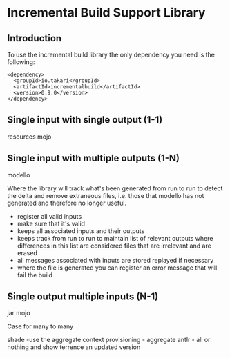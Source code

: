 # Incremental Build Support Library

## Introduction

To use the incremental build library the only dependency you need is the following:

```
<dependency>
  <groupId>io.takari</groupId>
  <artifactId>incrementalbuild</artifactId>
  <version>0.9.0</version>
</dependency>
```

## Single input with single output (1-1)

resources mojo

## Single input with multiple outputs (1-N)

modello

Where the library will track what's been generated from run to run to detect the delta and remove extraneous files, i.e. those that modello has not generated and therefore no longer useful.

- register all valid inputs
- make sure that it's valid
- keeps all associated inputs and their outputs
- keeps track from run to run to maintain list of relevant outputs where differences in this list are considered files that are irrelevant and are erased
- all messages associated with inputs are stored replayed if necessary
- where the file is generated you can register an error message that will fail the build

## Single output multiple inputs (N-1)

jar mojo

Case for many to many

shade -use the aggregate context
provisioning - aggregate
antlr - all or nothing and show terrence an updated version


